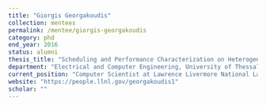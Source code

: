 ```yaml
---
title: "Giorgis Georgakoudis"
collection: mentees
permalink: /mentee/giorgis-georgakoudis
category: phd
end_year: 2016
status: alumni
thesis_title: "Scheduling and Performance Characterization on Heterogeneous Computing Systems"
department: "Electrical and Computer Engineering, University of Thessaly (co-advised with Spyros Lalis)"
current_position: "Computer Scientist at Lawrence Livermore National Laboratory"  # You can fill this from LinkedIn
website: "https://people.llnl.gov/georgakoudis1"
scholar: ""
---
```

